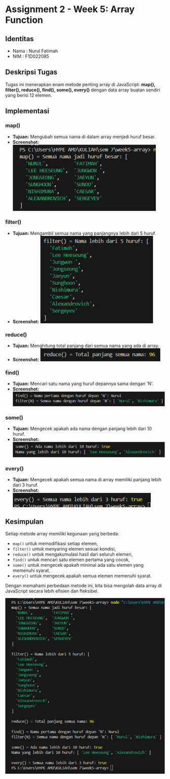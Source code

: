 # Assignment 2 - Week 5: Array Function

## Identitas
- Nama : Nurul Fatimah
- NIM  : F1D022085

## Deskripsi Tugas
Tugas ini menerapkan enam metode penting array di JavaScript: **map(), filter(), reduce(), find(), some(), every()** dengan data array buatan sendiri yang berisi 12 elemen.

## Implementasi

### map()
- **Tujuan:** Mengubah semua nama di dalam array menjadi huruf besar.
- **Screenshot:**
![Screenshot](./images/map().png)

### filter()
- **Tujuan:** Mengambil semua nama yang panjangnya lebih dari 5 huruf.
- **Screenshot:**
![Screenshot](./images/filter().png)

### reduce()
- **Tujuan:** Menghitung total panjang dari semua nama yang ada di array.
- **Screenshot:**
![Screenshot](./images/reduce().png)

### find()
- **Tujuan:** Mencari satu nama yang huruf depannya sama dengan 'N'.
- **Screenshot:**
![Screenshot](./images/find().png)


### some()
- **Tujuan:** Mengecek apakah ada nama dengan panjang lebih dari 10 huruf.
- **Screenshot:**
![Screenshot](./images/some().png)


### every()
- **Tujuan:** Mengecek apakah semua nama di array memiliki panjang lebih dari 3 huruf.
- **Screenshot:**
![Screenshot](./images/every().png)


## Kesimpulan
Setiap metode array memiliki kegunaan yang berbeda:
- `map()` untuk memodifikasi setiap elemen,
- `filter()` untuk menyaring elemen sesuai kondisi,
- `reduce()` untuk mengakumulasi hasil dari seluruh elemen,
- `find()` untuk mencari satu elemen pertama yang cocok,
- `some()` untuk mengecek apakah minimal ada satu elemen yang memenuhi syarat,
- `every()` untuk mengecek apakah semua elemen memenuhi syarat.

Dengan memahami perbedaan metode ini, kita bisa mengolah data array di JavaScript secara lebih efisien dan fleksibel.

![Screenshot](./images/full.png)
